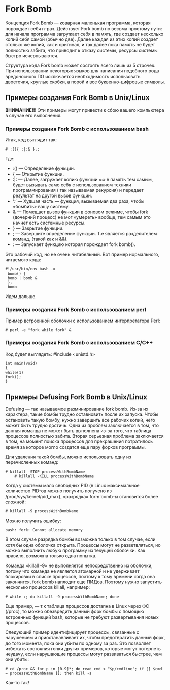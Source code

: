 # Fork Bomb #

Концепция Fork Bomb — коварная маленькая программа, которая порождает себя n-раз. 
Действует Fork bomb по весьма простому пути: для начала программа загружает себя в память, где создает несколько копий себя самой (обычно две). Далее каждая из этих копий создает столько же копий, как и оригинал, и так далее пока память не будет полностью забита, что приводит к отказу системы, ресурсы системы быстро исчерпываются. 

Структура кода Fork bomb может состоять всего лишь из 5 строчек. 
При использовании некоторых языков для написания подобного рода вредоносного ПО исключается необходимость использовать двоеточия, круглые скобки, а порой и все буквенно-цифровые символы.

## Примеры создания  Fork Bomb в Unix/Linux ##
**ВНИМАНИЕ!!!** Эти примеры могут привести к сбою вашего компьютера в случае его выполнения.
### Примеры создания  Fork Bomb с использованием bash ###

Итак, код выглядит так:

	# :(){ :|:& };:

Где:
   *	:() — Определение функции.
   *	{  — Открытие функции.
   *	:|: — Далее, загружает копию функции «:» в память тем самым, будет вызывать само себя с использованием техники программирования ( так называемая рекурсия) и передает результат на другой вызов функции.
   *	‘:’ — Худшая часть — функция, вызываемая два раза, чтобы «бомбить» вашу систему.
   *	& — Помещает вызов функции в фоновом режиме, чтобы fork (дочерний процесс) не мог «умереть» вообще, тем самым это начнет есть системные ресурсы.
   *	} — Закрытие функции.
   *	; — Завершите определение функции. Т.е является разделителем команд, (такой как и &&).
   *	: — Запускает функцию которая порождает fork bomb().
	 
Это рабочий код, но не очень читабельный. Вот пример нормального, читаемого кода:
	 
	#!/usr/bin/env bash -x
	 bomb() {
	 bomb | bomb &
	 };
	 bomb
	 
Идем дальше.

### Примеры создания  Fork Bomb с использованием perl ###

Пример встроенной оболочки с использованием интерпретатора Perl:

	# perl -e "fork while fork" &

### Примеры создания  Fork Bomb с использованием C/C++ ###

Код будет выглядеть:
	#include <unistd.h>

	int main(void)
	{
	while(1)
	fork();
	}
	
## Примеры Defusing Fork Bomb в Unix/Linux ##

Defusing — так называемое разминирование fork bomb. Из-за их характера, такие бомбы трудно оставновить после их запуска. Чтобы остановить такую бомбу, нужно  завершить все рабочих копий, чего может быть трудно достичь. Одна из проблем заключается в том, что данная команда не может быть выполнена из-за того, что таблица процессов полностью забита. Вторая серьезная проблема заключается в том,  на момент поиска процессов для прекрашения потратилось время за которое могло создатся еще пару форков программы.

Для удаления такой бомбы, можно использовать одну из перечисленных команд:

	# killall -STOP processWithBombName
    	# killall -KILL processWithBombName
	
Когда у системы мало свободных PID (в Linux максимальное количество PID-ов можно получить получено из /proc/sys/kernel/pid_max), «разрядка» form bomb-ы становится более сложной:

	# killall -9 processWithBombName

Можно получить ошибку:

	bash: fork: Cannot allocate memory

В этом случае разрядка бомбы возможна только в том случае, если хотя бы одна оболочка открыта. Процессы могут не разветвляться, но можно выполнить любую программу из текущей оболочки. Как правило, возможна только одна попытка.

Команда «killall -9» не выполняется непосредственно из оболочки, потому что команда не является атомарной и не удерживает блокировки в списке процессов, поэтому к тому времени когда она закончится, fork bomb наплодит еще ПИДов. Поэтому нужно запустить несколько процессов killall, например:

	# while :; do killall -9 processWithBombName; done
	
Еще пример, — т.к таблица процессов достапна в Linux через ФС (/proc), то можно обезвредить данный форк бомбы с помощью встроенных функций bash, которые не требуют развертывания новых процессов.

Следующий пример идентифицирует процессы, связанные с нарушением и приостанавливает их, чтобы предотвратить данный форк, до того момента, пока они убиты по одному за раз. Это позволяет избежать состояния гонки других примеров, которые могут потерпеть неудачу, если нарушающие процессы могут развиваться быстрее, чем они убиты:

	# cd /proc && for p in [0-9]*; do read cmd < "$p/cmdline"; if [[ $cmd = processWithBombName ]]; then kill -s 
	
Как-то так!
